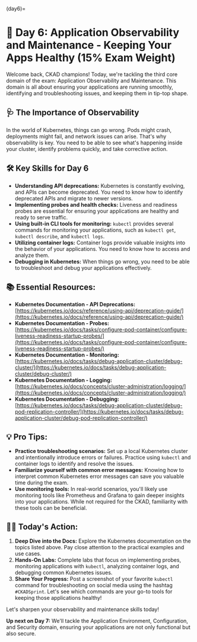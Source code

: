 (day6)=
# 🎯  Day 6: Application Observability and Maintenance -  Keeping Your Apps Healthy (15% Exam Weight)

Welcome back, CKAD champions! Today, we're tackling the third core domain of the exam: Application Observability and Maintenance. This domain is all about ensuring your applications are running smoothly, identifying and troubleshooting issues, and keeping them in tip-top shape.

## 🩺 The Importance of Observability

In the world of Kubernetes, things can go wrong. Pods might crash, deployments might fail, and network issues can arise. That's why observability is key. You need to be able to see what's happening inside your cluster, identify problems quickly, and take corrective action.

## 🛠️  Key Skills for Day 6

* **Understanding API deprecations:**  Kubernetes is constantly evolving, and APIs can become deprecated. You need to know how to identify deprecated APIs and migrate to newer versions.
* **Implementing probes and health checks:** Liveness and readiness probes are essential for ensuring your applications are healthy and ready to serve traffic.
* **Using built-in CLI tools for monitoring:**  `kubectl` provides several commands for monitoring your applications, such as `kubectl get`, `kubectl describe`, and `kubectl logs`.
* **Utilizing container logs:** Container logs provide valuable insights into the behavior of your applications. You need to know how to access and analyze them.
* **Debugging in Kubernetes:**  When things go wrong, you need to be able to troubleshoot and debug your applications effectively.

## 📚 Essential Resources:

* **Kubernetes Documentation - API Deprecations:**  [https://kubernetes.io/docs/reference/using-api/deprecation-guide/](https://kubernetes.io/docs/reference/using-api/deprecation-guide/)
* **Kubernetes Documentation - Probes:** [https://kubernetes.io/docs/tasks/configure-pod-container/configure-liveness-readiness-startup-probes/](https://kubernetes.io/docs/tasks/configure-pod-container/configure-liveness-readiness-startup-probes/)
* **Kubernetes Documentation - Monitoring:** [https://kubernetes.io/docs/tasks/debug-application-cluster/debug-cluster/](https://kubernetes.io/docs/tasks/debug-application-cluster/debug-cluster/)
* **Kubernetes Documentation - Logging:** [https://kubernetes.io/docs/concepts/cluster-administration/logging/](https://kubernetes.io/docs/concepts/cluster-administration/logging/)
* **Kubernetes Documentation - Debugging:** [https://kubernetes.io/docs/tasks/debug-application-cluster/debug-pod-replication-controller/](https://kubernetes.io/docs/tasks/debug-application-cluster/debug-pod-replication-controller/)

## 💡  Pro Tips:

* **Practice troubleshooting scenarios:** Set up a local Kubernetes cluster and intentionally introduce errors or failures. Practice using `kubectl` and container logs to identify and resolve the issues.
* **Familiarize yourself with common error messages:** Knowing how to interpret common Kubernetes error messages can save you valuable time during the exam.
* **Use monitoring tools:** In real-world scenarios, you'll likely use monitoring tools like Prometheus and Grafana to gain deeper insights into your applications. While not required for the CKAD, familiarity with these tools can be beneficial.

## 🏋️‍♀️ Today's Action:

1. **Deep Dive into the Docs:**  Explore the Kubernetes documentation on the topics listed above. Pay close attention to the practical examples and use cases.
2. **Hands-On Labs:**  Complete labs that focus on implementing probes, monitoring applications with `kubectl`, analyzing container logs, and debugging common Kubernetes issues.
3. **Share Your Progress:**  Post a screenshot of your favorite `kubectl` command for troubleshooting on social media using the hashtag `#CKADSprint`. Let's see which commands are your go-to tools for keeping those applications healthy!

Let's sharpen your observability and maintenance skills today!

**Up next on Day 7:**  We'll tackle the Application Environment, Configuration, and Security domain, ensuring your applications are not only functional but also secure. 

